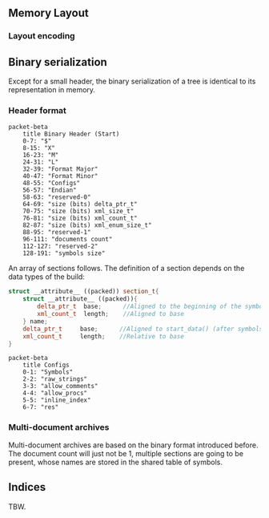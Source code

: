 ## Memory Layout

### Layout encoding

## Binary serialization

Except for a small header, the binary serialization of a tree is identical to its representation in memory.

### Header format

```mermaid
packet-beta
    title Binary Header (Start)
    0-7: "$"
    8-15: "X"
    16-23: "M"
    24-31: "L"
    32-39: "Format Major"
    40-47: "Format Minor"
    48-55: "Configs"
    56-57: "Endian"
    58-63: "reserved-0"
    64-69: "size (bits) delta_ptr_t"
    70-75: "size (bits) xml_size_t"
    76-81: "size (bits) xml_count_t"
    82-87: "size (bits) xml_enum_size_t"
    88-95: "reserved-1"
    96-111: "documents count"
    112-127: "reserved-2"
    128-191: "symbols size"
```
An array of sections follows. The definition of a section depends on the data types of the build:
```c++
struct __attribute__ ((packed)) section_t{
    struct __attribute__ ((packed)){
        delta_ptr_t  base;      //Aligned to the beginning of the symbols table.
        xml_count_t  length;    //Aligned to base
    } name;
    delta_ptr_t     base;      //Aligned to start_data() (after symbols)
    xml_count_t     length;    //Relative to base
}
```

```mermaid
packet-beta
    title Configs
    0-1: "Symbols"
    2-2: "raw_strings"
    3-3: "allow_comments"
    4-4: "allow_procs"
    5-5: "inline_index"
    6-7: "res"
```

### Multi-document archives

Multi-document archives are based on the binary format introduced before.  
The document count will just not be 1, multiple sections are going to be present, whose names are stored in the shared table of symbols. 

## Indices

TBW.